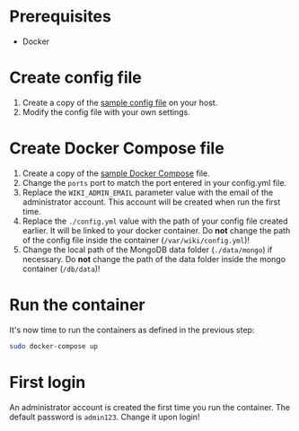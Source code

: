 <!-- TITLE: Using Docker Compose -->
<!-- SUBTITLE: Install and run Wiki.js in a docker container using Docker Compose -->

# Prerequisites
- Docker

# Create config file
1) Create a copy of the [sample config file](https://github.com/Requarks/wiki/blob/master/config.sample.yml) on your host.
2) Modify the config file with your own settings.

# Create Docker Compose file
1) Create a copy of the [sample Docker Compose](https://github.com/Requarks/wiki/blob/master/tools/docker-compose.yml) file.
2) Change the `ports` port to match the port entered in your config.yml file.
3) Replace the `WIKI_ADMIN_EMAIL` parameter value with the email of the administrator account. This account will be created when run the first time.
4) Replace the `./config.yml` value with the path of your config file created earlier. It will be linked to your docker container. Do **not** change the path of the config file inside the container (`/var/wiki/config.yml`)!
5) Change the local path of the MongoDB data folder (`./data/mongo`) if necessary.  Do **not** change the path of the data folder inside the mongo container (`/db/data`)!

# Run the container
It's now time to run the containers as defined in the previous step:
```bash
sudo docker-compose up
```

# First login
An administrator account is created the first time you run the container. The default password is `admin123`. Change it upon login!

